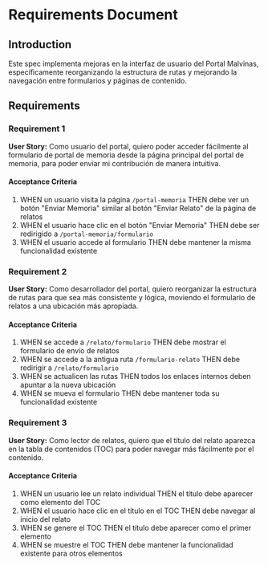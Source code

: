 # Requirements Document

## Introduction

Este spec implementa mejoras en la interfaz de usuario del Portal Malvinas, específicamente reorganizando la estructura de rutas y mejorando la navegación entre formularios y páginas de contenido.

## Requirements

### Requirement 1

**User Story:** Como usuario del portal, quiero poder acceder fácilmente al formulario de portal de memoria desde la página principal del portal de memoria, para poder enviar mi contribución de manera intuitiva.

#### Acceptance Criteria

1. WHEN un usuario visita la página `/portal-memoria` THEN debe ver un botón "Enviar Memoria" similar al botón "Enviar Relato" de la página de relatos
2. WHEN el usuario hace clic en el botón "Enviar Memoria" THEN debe ser redirigido a `/portal-memoria/formulario`
3. WHEN el usuario accede al formulario THEN debe mantener la misma funcionalidad existente

### Requirement 2

**User Story:** Como desarrollador del portal, quiero reorganizar la estructura de rutas para que sea más consistente y lógica, moviendo el formulario de relatos a una ubicación más apropiada.

#### Acceptance Criteria

1. WHEN se accede a `/relato/formulario` THEN debe mostrar el formulario de envío de relatos
2. WHEN se accede a la antigua ruta `/formulario-relato` THEN debe redirigir a `/relato/formulario`
3. WHEN se actualicen las rutas THEN todos los enlaces internos deben apuntar a la nueva ubicación
4. WHEN se mueva el formulario THEN debe mantener toda su funcionalidad existente

### Requirement 3

**User Story:** Como lector de relatos, quiero que el título del relato aparezca en la tabla de contenidos (TOC) para poder navegar más fácilmente por el contenido.

#### Acceptance Criteria

1. WHEN un usuario lee un relato individual THEN el título debe aparecer como elemento del TOC
2. WHEN el usuario hace clic en el título en el TOC THEN debe navegar al inicio del relato
3. WHEN se genere el TOC THEN el título debe aparecer como el primer elemento
4. WHEN se muestre el TOC THEN debe mantener la funcionalidad existente para otros elementos
